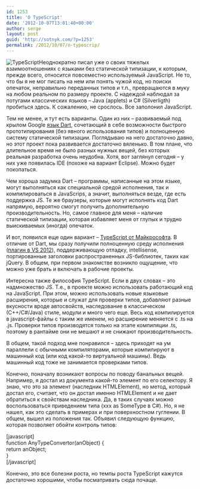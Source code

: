 ```yaml
---
id: 1253
title: 'О TypeScript'
date: '2012-10-07T13:01:40+00:00'
author: serge
layout: post
guid: 'http://sotnyk.com/?p=1253'
permalink: /2012/10/07/o-typescrip/
---
```


![](https://sotnyk.github.io/wp-content/uploads/2012/10/TypeScript.jpg "TypeScript")Неоднократно писал уже о своих тяжелых взаимоотношениях с языками без статической типизации, к которым, прежде всего, относится повсеместно используемый JavaScript. Не то, что бы я не мог писать на нем или понять чужой код, но поиски опечаток, неправильно переданных типов и т.п., превращаются в муку на любом реальном по размеру проекте. С надеждой наблюдал за потугами классических языков – Java (applets) и C# (Silverligth) пробиться здесь. К сожалению, не срослось. Все заполонил JavaScript.

Тем не менее, и тут есть варианты. Один из них – развиваемый под крылом Google [язык Dart](http://www.dartlang.org/), сочетающий в себе возможности быстрого прототипирования (без явного использования типов) и полноценную систему статической типизации. Поглядываю на него достаточно давно, но этот проект пока развивается достаточно вяленько. В том плане, что длительное время не было разных нужных вещей, без которых реальная разработка очень неудобна. Хотя, вот заглянул сегодня – у них уже появилась IDE (похоже на вариант Eclipse). Можно будет покопаться.

Чем хороша задумка Dart – программы, написанные на этом языке, могут выполняться как специальной средой исполнения, так и компилироваться в JavaScrips, а значит, выполняться везде, где есть поддержка JS. Те же браузеры, которые могут исполнять код Dart напрямую, вероятно смогут получить дополнительную производительность. Но, самое главное для меня – наличие статической типизации, которая избавляет меня от глупых и трудно выискиваемых (иногда) опечаток.

И вот, появился еще один вариант – [TypeScript от Майкрософта](http://www.typescriptlang.org). В отличие от Dart, мы сразу получили полноценную среду исполнения ([плагин в VS 2012](http://www.microsoft.com/en-us/download/details.aspx?id=34790)), поддерживающую отладку, intellisense, портированные заголовки распространенных JS-библиотек, таких как jQuery. В общем, при первом знакомстве возникло ощущение, что можно уже брать и включать в рабочие проекты.

Интересна также философия TypeScript. Если в двух словах – это надмножество JS. Т.е., в проекте можно использовать работающий код на JavaScript. При этом, можно использовать новые языковые расширения, которые и служат для проверки типов, добавляют разные вкусности вроде автосвойств, наследование в классическом (С++/C#/Java) стиле, модули и много чего еще. Весь код компилируется в javascript-файлы с таким же именем, но расширение меняется с .ts на .js. Проверки типов производятся только на этапе компиляции .ts, поэтому в рантайме они не мешают и не снижают производительность.

В общем, такой подход мне понравился – здесь приходят на ум параллели с обычными компиляторами, которые компилируют в машинный код (или код какой-то виртуальной машины). Ведь машинный код тоже не занимается проверками типов.

Конечно, поначалу возникают вопросы по поводу банальных вещей. Например, я достал из документа какой-то элемент по его селектору. Я знаю, что это за элемент (наследник HTMLElement), но метод, который достал его, считает, что он достал именно HTMLElement и не дает обратиться к свойствам наследника. Да, в таких случаях можно воспользоваться приведением типа (xxx as SomeType в C#). Но, я не нашел, как это сделать в примерах и при поверхностном гуглении. В общем, вышел из положения так. Объявил следующую функцию, которая позволяет обойти контроль типов:

\[javascript\]  
function AnyTypeConvertor(anObject) {  
 return anObject;  
}  
\[/javascript\]

Конечно, это все болезни роста, но темпы роста TypeScript кажутся достаточно хорошими, чтобы посматривать сюда почаще.